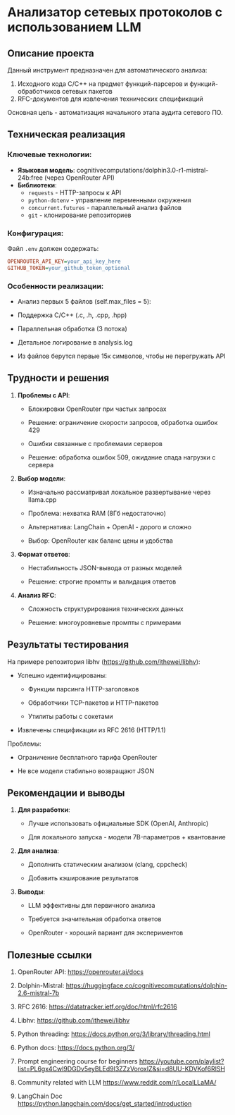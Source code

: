 # Анализатор сетевых протоколов с использованием LLM

## Описание проекта

Данный инструмент предназначен для автоматического анализа:
1. Исходного кода C/C++ на предмет функций-парсеров и  функций-обработчиков сетевых пакетов
2. RFC-документов для извлечения технических спецификаций

Основная цель - автоматизация начального этапа аудита сетевого ПО.

## Техническая реализация

### Ключевые технологии:
- **Языковая модель**: cognitivecomputations/dolphin3.0-r1-mistral-24b:free (через OpenRouter API)
- **Библиотеки**:
  - `requests` - HTTP-запросы к API
  - `python-dotenv` - управление переменными окружения
  - `concurrent.futures` - параллельный анализ файлов
  - `git` - клонирование репозиториев

### Конфигурация:
Файл `.env` должен содержать:
```ini
OPENROUTER_API_KEY=your_api_key_here
GITHUB_TOKEN=your_github_token_optional
```

### Особенности реализации:

- Анализ первых 5 файлов (self.max_files = 5):

- Поддержка C/C++ (.c, .h, .cpp, .hpp)

- Параллельная обработка (3 потока)

- Детальное логирование в analysis.log

- Из файлов берутся первые 15к символов, чтобы не перегружать API

## Трудности и решения

1. **Проблемы с API**:

    - Блокировки OpenRouter при частых запросах

    - Решение: ограничение скорости запросов, обработка ошибок 429

    - Ошибки связанные с проблемами серверов

    - Решение: обработка ошибок 509, ожидание спада нагрузки с сервера

2. **Выбор модели**:

    - Изначально рассматривал локальное развертывание через llama.cpp

    - Проблема: нехватка RAM (8Гб недостаточно)

    - Альтернатива: LangChain + OpenAI - дорого и сложно

    - Выбор: OpenRouter как баланс цены и удобства

3. **Формат ответов**:

    - Нестабильность JSON-вывода от разных моделей

    - Решение: строгие промпты и валидация ответов

4. **Анализ RFC**:

    - Сложность структурирования технических данных

    - Решение: многоуровневые промпты с примерами

## Результаты тестирования

На примере репозитория libhv (https://github.com/ithewei/libhv):

- Успешно идентифицированы:

    - Функции парсинга HTTP-заголовков

    - Обработчики TCP-пакетов и HTTP-пакетов

    - Утилиты работы с сокетами

- Извлечены спецификации из RFC 2616 (HTTP/1.1)

Проблемы:

- Ограничение бесплатного тарифа OpenRouter

- Не все модели стабильно возвращают JSON

## Рекомендации и выводы

1. **Для разработки**:

    - Лучше использовать официальные SDK (OpenAI, Anthropic)

    - Для локального запуска - модели 7B-параметров + квантование

2. **Для анализа**:

    - Дополнить статическим анализом (clang, cppcheck)

    - Добавить кэширование результатов

3. **Выводы**:

    - LLM эффективны для первичного анализа

    - Требуется значительная обработка ответов

    - OpenRouter - хороший вариант для экспериментов

## Полезные ссылки

1. OpenRouter API: https://openrouter.ai/docs

2. Dolphin-Mistral: https://huggingface.co/cognitivecomputations/dolphin-2.6-mistral-7b

3. RFC 2616: https://datatracker.ietf.org/doc/html/rfc2616

4. Libhv: https://github.com/ithewei/libhv

5. Python threading: https://docs.python.org/3/library/threading.html

6. Python docs: https://docs.python.org/3/

7. Prompt engineering course for beginners https://youtube.com/playlist?list=PL6gx4Cwl9DGDv5eyBLEd9l3ZZzVoroxIZ&si=d8UU-KDVKof6RlSH

8. Community related with LLM https://www.reddit.com/r/LocalLLaMA/

9. LangChain Doc https://python.langchain.com/docs/get_started/introduction